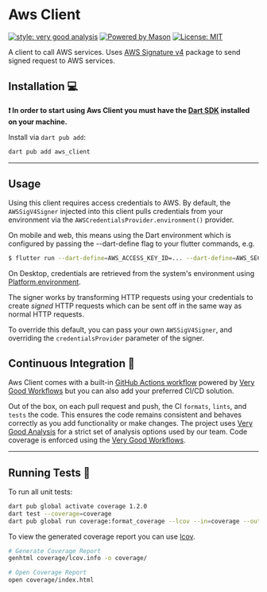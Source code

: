 # Aws Client

[![style: very good analysis][very_good_analysis_badge]][very_good_analysis_link]
[![Powered by Mason](https://img.shields.io/endpoint?url=https%3A%2F%2Ftinyurl.com%2Fmason-badge)](https://github.com/felangel/mason)
[![License: MIT][license_badge]][license_link]

A client to call AWS services. Uses [AWS Signature v4](https://pub.dev/packages/aws_signature_v4) package to send signed request to AWS services.

## Installation 💻

**❗ In order to start using Aws Client you must have the [Dart SDK][dart_install_link] installed on your machine.**

Install via `dart pub add`:

```sh
dart pub add aws_client
```

---

## Usage 

Using this client requires access credentials to AWS. By default, the `AWSSigV4Signer` injected into this client 
pulls credentials from your environment via the `AWSCredentialsProvider.environment()` provider.

On mobile and web, this means using the Dart environment which is configured by passing the --dart-define flag to your flutter commands, e.g.

```sh
$ flutter run --dart-define=AWS_ACCESS_KEY_ID=... --dart-define=AWS_SECRET_ACCESS_KEY=...
```

On Desktop, credentials are retrieved from the system's environment using [Platform.environment](https://api.dart.dev/stable/dart-io/Platform/environment.html).

The signer works by transforming HTTP requests using your credentials to create _signed_ HTTP requests which can be sent off in the
same way as normal HTTP requests.

To override this default, you can pass your own `AWSSigV4Signer`, and overriding the `credentialsProvider` parameter of the signer.  

## Continuous Integration 🤖

Aws Client comes with a built-in [GitHub Actions workflow][github_actions_link] powered by [Very Good Workflows][very_good_workflows_link] but you can also add your preferred CI/CD solution.

Out of the box, on each pull request and push, the CI `formats`, `lints`, and `tests` the code. This ensures the code remains consistent and behaves correctly as you add functionality or make changes. The project uses [Very Good Analysis][very_good_analysis_link] for a strict set of analysis options used by our team. Code coverage is enforced using the [Very Good Workflows][very_good_coverage_link].

---

## Running Tests 🧪

To run all unit tests:

```sh
dart pub global activate coverage 1.2.0
dart test --coverage=coverage
dart pub global run coverage:format_coverage --lcov --in=coverage --out=coverage/lcov.info
```

To view the generated coverage report you can use [lcov](https://github.com/linux-test-project/lcov).

```sh
# Generate Coverage Report
genhtml coverage/lcov.info -o coverage/

# Open Coverage Report
open coverage/index.html
```

[dart_install_link]: https://dart.dev/get-dart
[github_actions_link]: https://docs.github.com/en/actions/learn-github-actions
[license_badge]: https://img.shields.io/badge/license-MIT-blue.svg
[license_link]: https://opensource.org/licenses/MIT
[logo_black]: https://raw.githubusercontent.com/VGVentures/very_good_brand/main/styles/README/vgv_logo_black.png#gh-light-mode-only
[logo_white]: https://raw.githubusercontent.com/VGVentures/very_good_brand/main/styles/README/vgv_logo_white.png#gh-dark-mode-only
[mason_link]: https://github.com/felangel/mason
[very_good_analysis_badge]: https://img.shields.io/badge/style-very_good_analysis-B22C89.svg
[very_good_analysis_link]: https://pub.dev/packages/very_good_analysis
[very_good_coverage_link]: https://github.com/marketplace/actions/very-good-coverage
[very_good_ventures_link]: https://verygood.ventures
[very_good_ventures_link_light]: https://verygood.ventures#gh-light-mode-only
[very_good_ventures_link_dark]: https://verygood.ventures#gh-dark-mode-only
[very_good_workflows_link]: https://github.com/VeryGoodOpenSource/very_good_workflows
